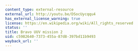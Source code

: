 ```yaml
---
content_type: external-resource
external_url: http://youtu.be/DSocUycqqu4
has_external_license_warning: true
license: https://en.wikipedia.org/wiki/All_rights_reserved
status: ''
title: Bravo UUV mission 2
uid: c5982640-7373-455a-87d8-397bd11b9493
wayback_url: ''
---
```

